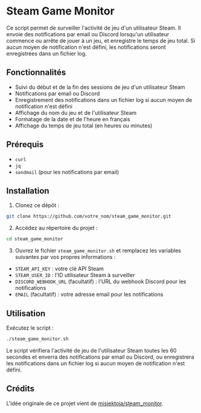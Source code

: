 # Steam Game Monitor

Ce script permet de surveiller l'activité de jeu d'un utilisateur Steam. Il envoie des notifications par email ou Discord lorsqu'un utilisateur commence ou arrête de jouer à un jeu, et enregistre le temps de jeu total. Si aucun moyen de notification n'est défini, les notifications seront enregistrées dans un fichier log.

## Fonctionnalités

- Suivi du début et de la fin des sessions de jeu d'un utilisateur Steam
- Notifications par email ou Discord
- Enregistrement des notifications dans un fichier log si aucun moyen de notification n'est défini
- Affichage du nom du jeu et de l'utilisateur Steam
- Formatage de la date et de l'heure en français
- Affichage du temps de jeu total (en heures ou minutes)

## Prérequis

- `curl`
- `jq`
- `sendmail` (pour les notifications par email)

## Installation

1. Clonez ce dépôt :
```sh
git clone https://github.com/votre_nom/steam_game_monitor.git
```

2. Accédez au répertoire du projet :
```sh
cd steam_game_monitor
```

3. Ouvrez le fichier `steam_game_monitor.sh` et remplacez les variables suivantes par vos propres informations :
- `STEAM_API_KEY` : votre clé API Steam
- `STEAM_USER_ID` : l'ID utilisateur Steam à surveiller
- `DISCORD_WEBHOOK_URL` (facultatif) : l'URL du webhook Discord pour les notifications
- `EMAIL` (facultatif) : votre adresse email pour les notifications

## Utilisation

Exécutez le script :
```sh
./steam_game_monitor.sh
```

Le script vérifiera l'activité de jeu de l'utilisateur Steam toutes les 60 secondes et enverra des notifications par email ou Discord, ou enregistrera les notifications dans un fichier log si aucun moyen de notification n'est défini.

## Crédits

L'idée originale de ce projet vient de [misiektoja/steam_monitor](https://github.com/misiektoja/steam_monitor).

